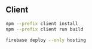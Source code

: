 ## Client

```bash
npm --prefix client install
npm --prefix client run build

firebase deploy --only hosting
```